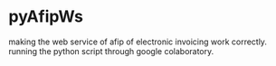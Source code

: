 # pyAfipWs
making the web service of afip of electronic invoicing work correctly. running the python script through google colaboratory.
